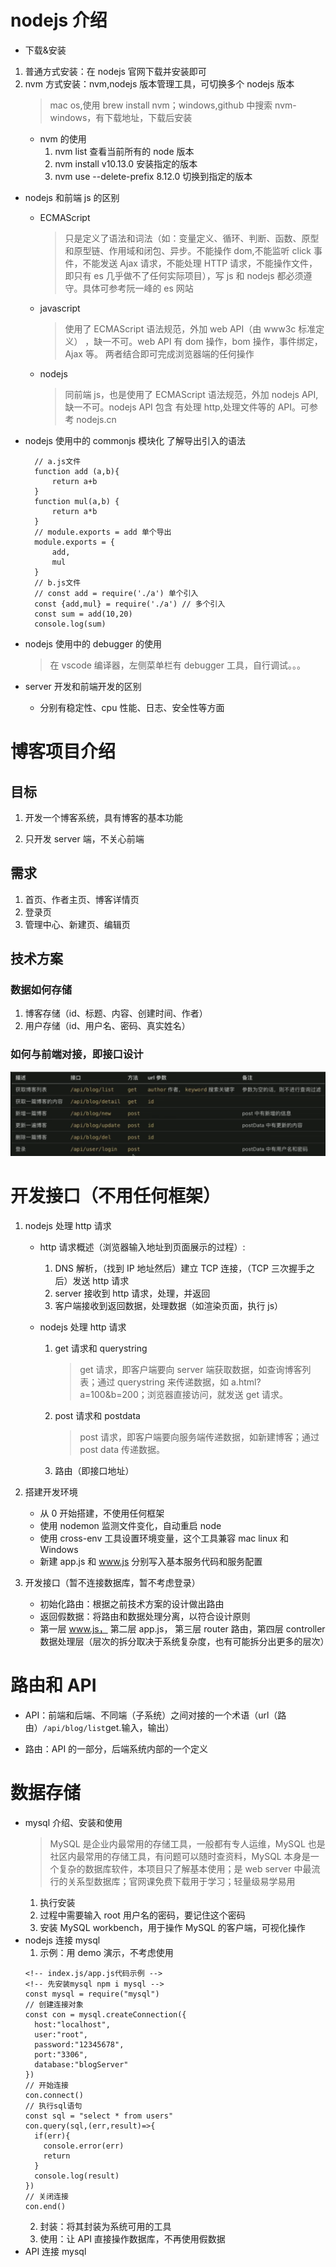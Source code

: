 # nodejs 介绍

- 下载&安装

1. 普通方式安装：在 nodejs 官网下载并安装即可
2. nvm 方式安装：nvm,nodejs 版本管理工具，可切换多个 nodejs 版本
   > mac os,使用 brew install nvm；windows,github 中搜索 nvm-windows，有下载地址，下载后安装
   - nvm 的使用
     1. nvm list 查看当前所有的 node 版本
     2. nvm install v10.13.0 安装指定的版本
     3. nvm use --delete-prefix 8.12.0 切换到指定的版本

- nodejs 和前端 js 的区别
  - ECMAScript
    > 只是定义了语法和词法（如：变量定义、循环、判断、函数、原型和原型链、作用域和闭包、异步。不能操作 dom,不能监听 click 事件，不能发送 Ajax 请求，不能处理 HTTP 请求，不能操作文件，即只有 es 几乎做不了任何实际项目），写 js 和 nodejs 都必须遵守。具体可参考阮一峰的 es 网站
  - javascript
    > 使用了 ECMAScript 语法规范，外加 web API（由 www3c 标准定义） ，缺一不可。web API 有 dom 操作，bom 操作，事件绑定，Ajax 等。
    > 两者结合即可完成浏览器端的任何操作
  - nodejs
    > 同前端 js，也是使用了 ECMAScript 语法规范，外加 nodejs API,缺一不可。nodejs API 包含 有处理 http,处理文件等的 API。可参考 nodejs.cn
- nodejs 使用中的 commonjs 模块化
  了解导出引入的语法

  ```
    // a.js文件
    function add (a,b){
        return a+b
    }
    function mul(a,b) {
        return a*b
    }
    // module.exports = add 单个导出
    module.exports = {
        add,
        mul
    }
    // b.js文件
    // const add = require('./a') 单个引入
    const {add,mul} = require('./a') // 多个引入
    const sum = add(10,20)
    console.log(sum)
  ```

- nodejs 使用中的 debugger 的使用
  > 在 vscode 编译器，左侧菜单栏有 debugger 工具，自行调试。。。
- server 开发和前端开发的区别
  - 分别有稳定性、cpu 性能、日志、安全性等方面

# 博客项目介绍

## 目标

1.  开发一个博客系统，具有博客的基本功能

2.  只开发 server 端，不关心前端

## 需求

1. 首页、作者主页、博客详情页
2. 登录页
3. 管理中心、新建页、编辑页

## 技术方案

### 数据如何存储

1. 博客存储（id、标题、内容、创建时间、作者）
2. 用户存储（id、用户名、密码、真实姓名）

### 如何与前端对接，即接口设计

![接口设计](./images/api.png)

# 开发接口（不用任何框架）

1. nodejs 处理 http 请求

   - http 请求概述（浏览器输入地址到页面展示的过程）:

     1. DNS 解析，（找到 IP 地址然后）建立 TCP 连接，（TCP 三次握手之后）发送 http 请求
     2. server 接收到 http 请求，处理，并返回
     3. 客户端接收到返回数据，处理数据（如渲染页面，执行 js）

   - nodejs 处理 http 请求
     1. get 请求和 querystring
        > get 请求，即客户端要向 server 端获取数据，如查询博客列表；通过 querystring 来传递数据，如 a.html?a=100&b=200；浏览器直接访问，就发送 get 请求。
     2. post 请求和 postdata
        > post 请求，即客户端要向服务端传递数据，如新建博客；通过 post data 传递数据。
     3. 路由（即接口地址）

2. 搭建开发环境
   - 从 0 开始搭建，不使用任何框架
   - 使用 nodemon 监测文件变化，自动重启 node
   - 使用 cross-env 工具设置环境变量，这个工具兼容 mac linux 和 Windows
   - 新建 app.js 和 www.js 分别写入基本服务代码和服务配置
3. 开发接口（暂不连接数据库，暂不考虑登录）
   - 初始化路由：根据之前技术方案的设计做出路由
   - 返回假数据：将路由和数据处理分离，以符合设计原则
   - 第一层 www.js， 第二层 app.js， 第三层 router 路由，第四层 controller 数据处理层（层次的拆分取决于系统复杂度，也有可能拆分出更多的层次）

# 路由和 API

- API：前端和后端、不同端（子系统）之间对接的一个术语（url（路由）`/api/blog/list`get.输入，输出）

- 路由：API 的一部分，后端系统内部的一个定义

# 数据存储

- mysql 介绍、安装和使用
  > MySQL 是企业内最常用的存储工具，一般都有专人运维，MySQL 也是社区内最常用的存储工具，有问题可以随时查资料，MySQL 本身是一个复杂的数据库软件，本项目只了解基本使用；是 web server 中最流行的关系型数据库；官网课免费下载用于学习；轻量级易学易用
  1. 执行安装
  2. 过程中需要输入 root 用户名的密码，要记住这个密码
  3. 安装 MySQL workbench，用于操作 MySQL 的客户端，可视化操作
- nodejs 连接 mysql
  1. 示例：用 demo 演示，不考虑使用
  ```
  <!-- index.js/app.js代码示例 -->
  <!-- 先安装mysql npm i mysql -->
  const mysql = require("mysql")
  // 创建连接对象
  const con = mysql.createConnection({
    host:"localhost",
    user:"root",
    password:"12345678",
    port:"3306",
    database:"blogServer"
  })
  // 开始连接
  con.connect()
  // 执行sql语句
  const sql = "select * from users"
  con.query(sql,(err,result)=>{
    if(err){
      console.error(err)
      return
    }
    console.log(result)
  })
  // 关闭连接
  con.end()
  ```
  2. 封装：将其封装为系统可用的工具
  3. 使用：让 API 直接操作数据库，不再使用假数据
- API 连接 mysql
